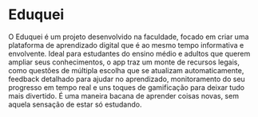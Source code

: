 # Eduquei


O Eduquei é um projeto desenvolvido na faculdade, focado em criar uma plataforma de aprendizado digital que é ao mesmo tempo informativa e envolvente. Ideal para estudantes do ensino médio e adultos que querem ampliar seus conhecimentos, o app traz um monte de recursos legais, como questões de múltipla escolha que se atualizam automaticamente, feedback detalhado para ajudar no aprendizado, monitoramento do seu progresso em tempo real e uns toques de gamificação para deixar tudo mais divertido. É uma maneira bacana de aprender coisas novas, sem aquela sensação de estar só estudando.

